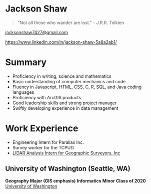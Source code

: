 # Jackson Shaw

>"Not all those who wander are lost." - J.R.R. Tolkien

jacksonshaw7427@gmail.com

https://www.linkedin.com/in/jackson-shaw-5a8a2ab1/

# Summary

- Proficiency in writing, science and mathematics
- Basic understanding of computer mechanics and code
- Fluency in Javascript, HTML, CSS, C, R, SQL, and Java coding languages
- Proficiency with ArcGIS products
- Good leadership skills and strong project manager
- Swiftly developing experience in data management


# Work Experience
 - Engineering Intern for Parallax Inc.
 - Survey worker for the TCPUD
 - [LIDAR Analysis Intern for Geographic Surveyors, Inc](https://www.gissurveyors.com/)

## University of Washington (Seattle, WA)

**Geography Major (GIS emphasis)**
**Informatics Minor**
**Class of 2020**
[University of Washington](https://www.washington.edu/)

